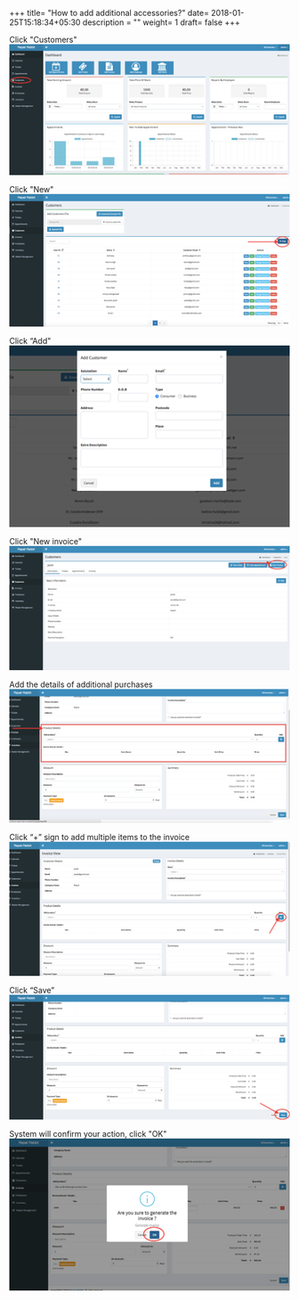 +++
title= "How to add additional accessories?"
date= 2018-01-25T15:18:34+05:30
description = ""
weight= 1 
draft= false
+++

Click "Customers" 
![How to add additional accessories?](/images/accessories/go_to_customers.png)

Click "New"
![How to add additional accessories?](/images/accessories/clcik_new.png)

Click “Add"
![How to add additional accessories?](/images/accessories/add_new_customer.png)

Click "New invoice"
![How to add additional accessories?](/images/accessories/click_new_invoice.png)

Add the details of additional purchases
![How to add additional accessories?](/images/accessories/add_the_additional_accessories_detail.png)

Click “+” sign to add multiple items to the invoice
![How to add additional accessories?](/images/accessories/you_can_add_multiple_purchase_also.png)

Click “Save”
![How to add additional accessories?](/images/accessories/click_save.png)

System will confirm your action, click "OK"
![How to add additional accessories?](/images/accessories/confirm_your_system_click_ok.png)



